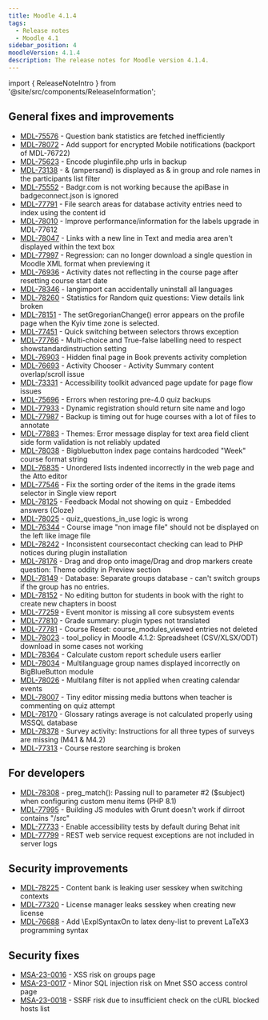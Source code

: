 ```yaml
---
title: Moodle 4.1.4
tags:
  - Release notes
  - Moodle 4.1
sidebar_position: 4
moodleVersion: 4.1.4
description: The release notes for Moodle version 4.1.4.
---
```


import { ReleaseNoteIntro } from '@site/src/components/ReleaseInformation';

<ReleaseNoteIntro releaseName={frontMatter.moodleVersion} />

## General fixes and improvements
<!-- cspell:disable -->
- [MDL-75576](https://moodle.atlassian.net/browse/MDL-75576) - Question bank statistics are fetched inefficiently
- [MDL-78072](https://moodle.atlassian.net/browse/MDL-78072) - Add support for encrypted Mobile notifications (backport of MDL-76722)
- [MDL-75623](https://moodle.atlassian.net/browse/MDL-75623) - Encode pluginfile.php urls in backup
- [MDL-73138](https://moodle.atlassian.net/browse/MDL-73138) - & (ampersand) is displayed as &amp; in group and role names in the participants list filter
- [MDL-75552](https://moodle.atlassian.net/browse/MDL-75552) - Badgr.com is not working because the apiBase in badgeconnect.json is ignored
- [MDL-77791](https://moodle.atlassian.net/browse/MDL-77791) - File search areas for database activity entries need to index using the content id
- [MDL-78010](https://moodle.atlassian.net/browse/MDL-78010) - Improve performance/information for the labels upgrade in MDL-77612
- [MDL-78047](https://moodle.atlassian.net/browse/MDL-78047) - Links with a new line in Text and media area aren't displayed within the text box
- [MDL-77997](https://moodle.atlassian.net/browse/MDL-77997) - Regression: can no longer download a single question in Moodle XML format when previewing it
- [MDL-76936](https://moodle.atlassian.net/browse/MDL-76936) - Activity dates not reflecting in the course page after resetting course start date
- [MDL-78346](https://moodle.atlassian.net/browse/MDL-78346) - langimport can accidentally uninstall all languages
- [MDL-78260](https://moodle.atlassian.net/browse/MDL-78260) - Statistics for Random quiz questions: View details link broken
- [MDL-78151](https://moodle.atlassian.net/browse/MDL-78151) - The setGregorianChange() error appears on the profile page when the Kyiv time zone is selected.
- [MDL-77451](https://moodle.atlassian.net/browse/MDL-77451) - Quick switching between selectors throws exception
- [MDL-77766](https://moodle.atlassian.net/browse/MDL-77766) - Multi-choice and True-false labelling need to respect showstandardinstruction setting
- [MDL-76903](https://moodle.atlassian.net/browse/MDL-76903) - Hidden final page in Book prevents activity completion
- [MDL-76693](https://moodle.atlassian.net/browse/MDL-76693) - Activity Chooser - Activity Summary content overlap/scroll issue
- [MDL-73331](https://moodle.atlassian.net/browse/MDL-73331) - Accessibility toolkit advanced page update for page flow issues
- [MDL-75696](https://moodle.atlassian.net/browse/MDL-75696) - Errors when restoring pre-4.0 quiz backups
- [MDL-77933](https://moodle.atlassian.net/browse/MDL-77933) - Dynamic registration should return site name and logo
- [MDL-77987](https://moodle.atlassian.net/browse/MDL-77987) - Backup is timing out for huge courses with a lot of files to annotate
- [MDL-77883](https://moodle.atlassian.net/browse/MDL-77883) - Themes: Error message display for text area field client side form validation is not reliably updated
- [MDL-78038](https://moodle.atlassian.net/browse/MDL-78038) - Bigbluebutton index page contains hardcoded "Week" course format string
- [MDL-76835](https://moodle.atlassian.net/browse/MDL-76835) - Unordered lists indented incorrectly in the web page and the Atto editor
- [MDL-77546](https://moodle.atlassian.net/browse/MDL-77546) - Fix the sorting order of the items in the grade items selector in Single view report
- [MDL-78125](https://moodle.atlassian.net/browse/MDL-78125) - Feedback Modal not showing on quiz -  Embedded answers (Cloze)
- [MDL-78025](https://moodle.atlassian.net/browse/MDL-78025) - quiz_questions_in_use logic is wrong
- [MDL-76344](https://moodle.atlassian.net/browse/MDL-76344) - Course image "non image file" should not be displayed on the left like image file
- [MDL-78242](https://moodle.atlassian.net/browse/MDL-78242) - Inconsistent coursecontact checking can lead to PHP notices during plugin installation
- [MDL-78176](https://moodle.atlassian.net/browse/MDL-78176) - Drag and drop onto image/Drag and drop markers create question: Theme oddity in Preview section
- [MDL-78149](https://moodle.atlassian.net/browse/MDL-78149) - Database: Separate groups database - can't switch groups if the group has no entries.
- [MDL-78152](https://moodle.atlassian.net/browse/MDL-78152) - No editing button for students in book with the right to create new chapters in boost
- [MDL-77259](https://moodle.atlassian.net/browse/MDL-77259) - Event monitor is missing all core subsystem events
- [MDL-77810](https://moodle.atlassian.net/browse/MDL-77810) - Grade summary: plugin types not translated
- [MDL-77781](https://moodle.atlassian.net/browse/MDL-77781) - Course Reset: course_modules_viewed entries not deleted
- [MDL-78023](https://moodle.atlassian.net/browse/MDL-78023) - tool_policy in Moodle 4.1.2: Spreadsheet (CSV/XLSX/ODT) download in some cases not working
- [MDL-78364](https://moodle.atlassian.net/browse/MDL-78364) - Calculate custom report schedule users earlier
- [MDL-78034](https://moodle.atlassian.net/browse/MDL-78034) - Multilanguage group names displayed incorrectly on BigBlueButton module
- [MDL-78026](https://moodle.atlassian.net/browse/MDL-78026) - Multilang filter is not applied when creating calendar events
- [MDL-78007](https://moodle.atlassian.net/browse/MDL-78007) - Tiny editor missing media buttons when teacher is commenting on quiz attempt
- [MDL-78170](https://moodle.atlassian.net/browse/MDL-78170) - Glossary ratings average is not calculated properly using MSSQL database
- [MDL-78378](https://moodle.atlassian.net/browse/MDL-78378) - Survey activity: Instructions for all three types of surveys are missing (M4.1 & M4.2)
- [MDL-77313](https://moodle.atlassian.net/browse/MDL-77313) - Course restore searching is broken
<!-- cspell:enable -->

## For developers
<!-- cspell:disable -->
- [MDL-78308](https://moodle.atlassian.net/browse/MDL-78308) - preg_match(): Passing null to parameter #2 ($subject) when configuring custom menu items (PHP 8.1)
- [MDL-77995](https://moodle.atlassian.net/browse/MDL-77995) - Building JS modules with Grunt doesn't work if dirroot contains "/src"
- [MDL-77733](https://moodle.atlassian.net/browse/MDL-77733) - Enable accessibility tests by default during Behat init
- [MDL-77799](https://moodle.atlassian.net/browse/MDL-77799) - REST web service request exceptions are not included in server logs
<!-- cspell:enable -->

## Security improvements
<!-- cspell:disable -->
- [MDL-78225](https://moodle.atlassian.net/browse/MDL-78225) - Content bank is leaking user sesskey when switching contexts
- [MDL-77320](https://moodle.atlassian.net/browse/MDL-77320) - License manager leaks sesskey when creating new license
- [MDL-76688](https://moodle.atlassian.net/browse/MDL-76688) - Add \ExplSyntaxOn to latex deny-list to prevent LaTeX3 programming syntax
<!-- cspell:enable -->

## Security fixes
<!-- cspell:disable -->
- [MSA-23-0016](https://moodle.org/mod/forum/discuss.php?d=447829) - XSS risk on groups page
- [MSA-23-0017](https://moodle.org/mod/forum/discuss.php?d=447830) - Minor SQL injection risk on Mnet SSO access control page
- [MSA-23-0018](https://moodle.org/mod/forum/discuss.php?d=447831) - SSRF risk due to insufficient check on the cURL blocked hosts list
<!-- cspell:enable -->
